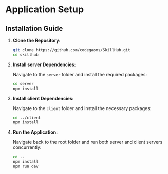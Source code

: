# Application Setup

## Installation Guide

1. **Clone the Repository:**

   ```bash
   git clone https://github.com/codegasms/SkillHub.git
   cd skillhub
   ```

2. **Install server Dependencies:**

   Navigate to the `server` folder and install the required packages:

   ```bash
   cd server
   npm install
   ```

3. **Install client Dependencies:**

   Navigate to the `client` folder and install the necessary packages:

   ```bash
   cd ../client
   npm install
   ```

4. **Run the Application:**

   Navigate back to the root folder and run both server and client servers concurrently:

   ```bash
   cd ..
   npm install
   npm run dev
   ```
